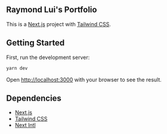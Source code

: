 ## Raymond Lui's Portfolio

This is a [Next.js](https://nextjs.org) project with [Tailwind CSS](https://tailwindcss.com/).

## Getting Started

First, run the development server:

```bash
yarn dev
```

Open [http://localhost:3000](http://localhost:3000) with your browser to see the result.

## Dependencies

- [Next.js](https://nextjs.org)
- [Tailwind CSS](https://tailwindcss.com/)
- [Next Intl](https://next-intl.dev/)
